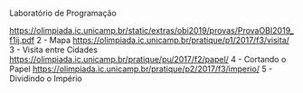 Laboratório de Programação 

https://olimpiada.ic.unicamp.br/static/extras/obi2019/provas/ProvaOBI2019_f1ij.pdf 2 - Mapa https://olimpiada.ic.unicamp.br/pratique/p1/2017/f3/visita/ 3 - Visita entre Cidades
https://olimpiada.ic.unicamp.br/pratique/pu/2017/f2/papel/ 4 - Cortando o Papel
https://olimpiada.ic.unicamp.br/pratique/p2/2017/f3/imperio/ 5 - Dividindo o Império
